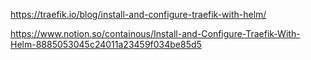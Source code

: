 https://traefik.io/blog/install-and-configure-traefik-with-helm/

https://www.notion.so/containous/Install-and-Configure-Traefik-With-Helm-8885053045c24011a23459f034be85d5
